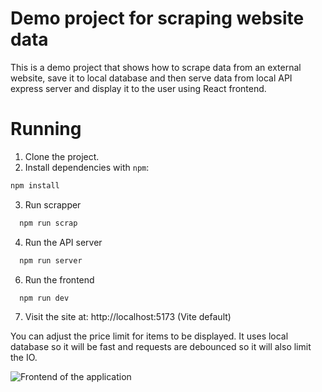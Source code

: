 # Demo project for scraping website data

This is a demo project that shows how to scrape data from an external website, save it to local database and then serve data from local API express server and display it to the user using React frontend.

# Running

1. Clone the project.
2. Install dependencies with `npm`:

```bash
npm install
```

3. Run scrapper
```bash
  npm run scrap
```
4. Run the API server
```bash
  npm run server
```
6. Run the frontend
```bash
  npm run dev
```

7. Visit the site at: http://localhost:5173 (Vite default)

You can adjust the price limit for items to be displayed. It uses local database so it will be fast and requests are debounced so it will also limit the IO.

![Frontend of the application](image.png)
